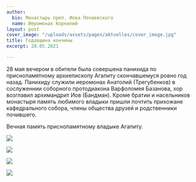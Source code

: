 ```yaml
---
author:
  bio: Монастырь преп. Иова Почаевского
  name: Иеромонах Корнилий
layout: post
cover_image: "/uploads/assets/pages/aktuelles/cover_image.jpg"
title: Годовщина кончины
excerpt: 28.05.2021

---
```

28 мая вечером в обители была совершена панихида по приснопамятному архиепископу Агапиту скончавшемуся ровно год назад. Панихиду служили иеромонах Анатолий (Трегубенков) в сослуженнии соборного протодиакона Варфоломея Базанова, хор возглавил архимандрит Иов (Бандман). Кроме братии и насельников монастыря память любимого владыки пришли почтить прихожане кафедрального собора, члены общества друзей и родственники почившего.

Вечная память приснопамятному владыке Агапиту.

![](https://res.cloudinary.com/hiobmon/image/upload/v1623580779/media/2021/photo_2021-06-06_15-13-09_st8yix.jpg)

![](https://res.cloudinary.com/hiobmon/image/upload/v1623580769/media/2021/photo_2021-06-13_12-33-53_riacot.jpg)

![](https://res.cloudinary.com/hiobmon/image/upload/v1623580794/media/2021/photo_2021-06-06_15-13-07_mkhlap.jpg)

![](https://res.cloudinary.com/hiobmon/image/upload/v1623580808/media/2021/photo_2021-06-13_12-33-52_fw3bxp.jpg)